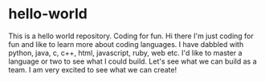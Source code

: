 # hello-world
This is a hello world repository.  Coding for fun.
Hi there I'm just coding for fun and like to learn more about coding languages.  I have dabbled with python, java, c, c++, html, javascript, ruby, web etc.  I'd like to master a language or two to see what I could build.  Let's see what we can build as a team.  I am very excited to see what we can create!
